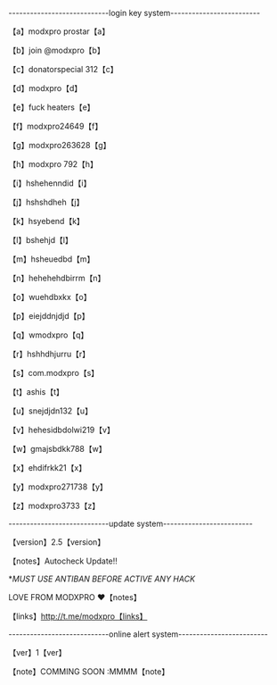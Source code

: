 ----------------------------login key system-------------------------

【a】modxpro prostar【a】

【b】join @modxpro【b】

【c】donatorspecial 312【c】          

【d】modxpro【d】

【e】fuck heaters【e】

【f】modxpro24649【f】

【g】modxpro263628【g】

【h】modxpro 792【h】

【i】hshehenndid【i】

【j】hshshdheh【j】

【k】hsyebend【k】

【l】bshehjd【l】

【m】hsheuedbd【m】

【n】hehehehdbirrm【n】

【o】wuehdbxkx【o】

【p】eiejddnjdjd【p】

【q】wmodxpro【q】

【r】hshhdhjurru【r】

【s】com.modxpro【s】

【t】ashis【t】

【u】snejdjdn132【u】

【v】hehesidbdolwi219【v】

【w】gmajsbdkk788【w】

【x】ehdifrkk21【x】

【y】modxpro271738【y】

【z】modxpro3733【z】

----------------------------update system-------------------------

【version】2.5【version】

【notes】Autocheck Update!!

**MUST USE ANTIBAN BEFORE ACTIVE ANY HACK*

LOVE FROM MODXPRO ❤️【notes】 

【links】http://t.me/modxpro【links】

----------------------------online alert system-------------------------

【ver】1【ver】

【note】COMMING SOON :MMMM【note】

